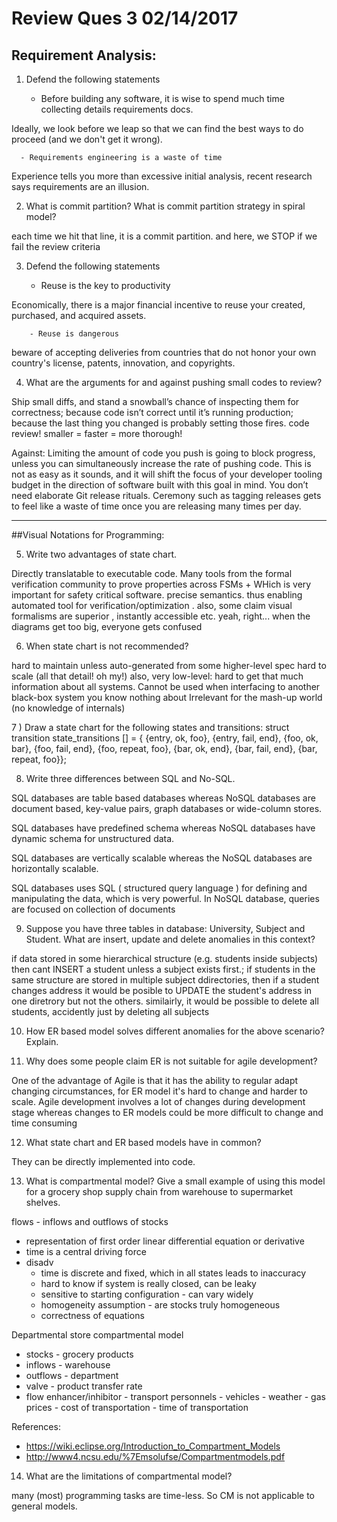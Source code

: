 # Review Ques 3 02/14/2017

## Requirement Analysis:

1)   Defend the following statements

       - Before building any software, it is wise to spend much time collecting details requirements docs.

Ideally, we look before we leap so that we can find the best ways to do proceed (and we don't get it wrong).
       
      - Requirements engineering is a waste of time

Experience tells you more than excessive initial analysis, recent research says requirements are an illusion.

2)    What is commit partition? What is commit partition strategy in spiral model?

each time we hit that line, it is a commit partition. and here, we STOP if we fail the review criteria


3)    Defend the following statements

        - Reuse is the key to productivity

Economically, there is a major financial incentive to reuse your created, purchased, and acquired assets. 

        - Reuse is dangerous 

beware of accepting deliveries from countries that do not honor your own country's license, patents, innovation, and copyrights. 

        
4)    What are the arguments for and against pushing small codes to review?

Ship small diffs, and stand a snowball’s chance of inspecting them for correctness; because code isn’t correct until it’s running production; because the last thing you changed is probably setting those fires. code review! smaller = faster = more thorough!


Against:  Limiting the amount of code you push is going to block progress, unless you can simultaneously increase the rate of pushing code. This is not as easy as it sounds, and it will shift the focus of your developer tooling budget in the direction of software built with this goal in mind.  You don’t need elaborate Git release rituals. Ceremony such as tagging releases gets to feel like a waste of time once you are releasing many times per day.

______________________________________________
 
  ##Visual Notations for Programming:
 
5)    Write two advantages of state chart. 

Directly translatable to executable code. Many tools from the formal verification community to prove properties across FSMs + WHich is very important for safety critical software. precise semantics. thus enabling automated tool for verification/optimization . also, some claim visual formalisms are superior , instantly accessible etc. yeah, right... when the diagrams get too big, everyone gets confused




6)  When state chart is not recommended?

hard to maintain unless auto-generated from some higher-level spec
hard to scale (all that detail! oh my!)
also, very low-level: hard to get that much information about all systems.
Cannot be used when interfacing to another black-box system you know nothing about
Irrelevant for the mash-up world (no knowledge of internals)


7 )  Draw a state chart for the following states and transitions:
struct transition state_transitions [] = {
{entry, ok, foo},
{entry, fail, end},
{foo, ok, bar},
{foo, fail, end},
{foo, repeat, foo},
{bar, ok, end},
{bar, fail, end},
{bar, repeat, foo}};
  

8) Write three differences between SQL and No-SQL.

SQL databases are table based databases whereas NoSQL databases are document based, key-value pairs, graph databases or wide-column stores. 

SQL databases have predefined schema whereas NoSQL databases have dynamic schema for unstructured data.

SQL databases are vertically scalable whereas the NoSQL databases are horizontally scalable.

SQL databases uses SQL ( structured query language ) for defining and manipulating the data, which is very powerful. In NoSQL database, queries are focused on collection of documents

9)    Suppose you have three tables in database: University, Subject and Student. What are insert, update and delete anomalies in this context?

if data stored in some hierarchical structure (e.g. students inside subjects) then cant INSERT a student unless a subject exists first.; if students in the same structure are stored in multiple subject ddirectories, then if a student changes address it would be posible to UPDATE the student's address in one diretrory but not the others. similairly, it would be possible to delete all students, accidently just by deleting all subjects


10)    How ER based model solves different anomalies for the above scenario? Explain.



11)    Why does some people claim ER is not suitable for agile development?

One of the advantage of Agile is that it has the ability to regular adapt changing circumstances, for ER model it's hard to change and harder to scale.
Agile development involves a lot of changes during development stage whereas changes to ER models could be more difficult to change and time consuming


12)    What state chart and ER based models have in common?

They can be directly implemented into code.

13)    What is compartmental model? Give a small example of using this model for a grocery shop supply chain from warehouse to supermarket shelves.

flows - inflows and outflows of stocks
- representation of first order linear differential equation or derivative
- time is a central driving force
- disadv
	+ time is discrete and fixed, which in all states leads to inaccuracy
	+ hard to know if system is really closed, can be leaky
	+ sensitive to starting configuration - can vary widely
	+ homogeneity assumption - are stocks truly homogeneous
	+ correctness of equations

Departmental store compartmental model
- stocks - grocery products
- inflows - warehouse
- outflows - department
- valve - product transfer rate
- flow enhancer/inhibitor - transport personnels - vehicles - weather - gas prices - cost of transportation - time of transportation

References:
- https://wiki.eclipse.org/Introduction_to_Compartment_Models
- http://www4.ncsu.edu/%7Emsolufse/Compartmentmodels.pdf


14)    What are the limitations of compartmental model?

many (most) programming tasks are time-less. So CM is not applicable to general models.



